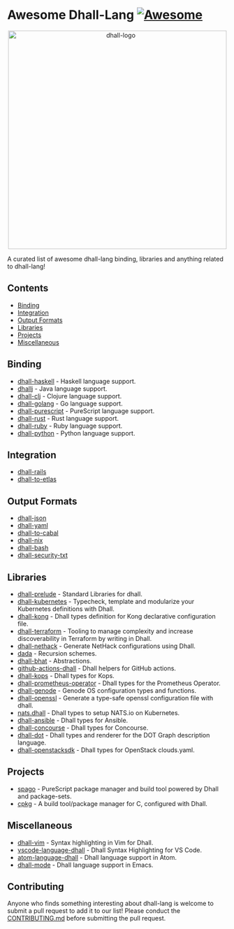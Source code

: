 # Awesome Dhall-Lang [![Awesome](https://awesome.re/badge.svg)](https://awesome.re)

<div align="center">
    <div>
        <img width="500" src="img/dhall-logo.svg" alt="dhall-logo">
    </div>
</div>

A curated list of awesome dhall-lang binding, libraries and anything related to dhall-lang!

## Contents
- [Binding](#binding)
- [Integration](#integration)
- [Output Formats](#output-formats)
- [Libraries](#libraries)
- [Projects](#projects)
- [Miscellaneous](#miscellaneous)

## Binding
- [dhall-haskell](https://github.com/dhall-lang/dhall-haskell) - Haskell language support.
- [dhallj](https://github.com/travisbrown/dhallj) - Java language support.
- [dhall-clj](https://github.com/f-f/dhall-clj) - Clojure language support.
- [dhall-golang](https://github.com/philandstuff/dhall-golang) - Go language support.
- [dhall-purescript](https://github.com/MonoidMusician/dhall-purescript) - PureScript language support.
- [dhall-rust](https://github.com/Nadrieril/dhall-rust) - Rust language support.
- [dhall-ruby](https://git.sr.ht/~singpolyma/dhall-ruby) - Ruby language support.
- [dhall-python](https://github.com/s-zeng/dhall-python) - Python language support.

## Integration
- [dhall-rails](https://git.sr.ht/~singpolyma/dhall-rails)
- [dhall-to-etlas](https://github.com/eta-lang/dhall-to-etlas)

## Output Formats
- [dhall-json](https://github.com/dhall-lang/dhall-haskell/tree/master/dhall-json)
- [dhall-yaml](https://github.com/dhall-lang/dhall-haskell/tree/master/dhall-json)
- [dhall-to-cabal](https://github.com/dhall-lang/dhall-to-cabal)
- [dhall-nix](https://github.com/dhall-lang/dhall-haskell/tree/master/dhall-nix)
- [dhall-bash](https://github.com/dhall-lang/dhall-haskell/tree/master/dhall-bash)
- [dhall-security-txt](https://github.com/coralogix/dhall-security-txt)

## Libraries
- [dhall-prelude](https://github.com/dhall-lang/dhall-lang/tree/master/Prelude) - Standard Libraries for dhall.
- [dhall-kubernetes](https://github.com/dhall-lang/dhall-kubernetes) - Typecheck, template and modularize your Kubernetes definitions with Dhall.
- [dhall-kong](https://github.com/RyanSiu1995/dhall-kong) - Dhall types definition for Kong declarative configuration file.
- [dhall-terraform](https://github.com/blast-hardcheese/dhall-terraform) - Tooling to manage complexity and increase discoverability in Terraform by writing in Dhall.
- [dhall-nethack](https://github.com/dhall-lang/dhall-nethack) - Generate NetHack configurations using Dhall.
- [dada](https://github.com/sellout/dada) - Recursion schemes.
- [dhall-bhat](https://github.com/FormationAI/dhall-bhat/) - Abstractions.
- [github-actions-dhall](https://github.com/vmchale/github-actions-dhall) - Dhall helpers for GitHub actions.
- [dhall-kops](https://github.com/coralogix/dhall-kops) - Dhall types for Kops.
- [dhall-prometheus-operator](https://github.com/coralogix/dhall-prometheus-operator) - Dhall types for the Prometheus Operator.
- [dhall-genode](https://git.sr.ht/~ehmry/dhall-genode) - Genode OS configuration types and functions.
- [dhall-openssl](https://github.com/jvanbruegge/dhall-openssl) - Generate a type-safe openssl configuration file with dhall.
- [nats.dhall](https://github.com/wallyqs/nats.dhall) - Dhall types to setup NATS.io on Kubernetes.
- [dhall-ansible](https://github.com/softwarefactory-project/dhall-ansible) - Dhall types for Ansible.
- [dhall-concourse](https://github.com/coralogix/dhall-concourse) - Dhall types for Concourse.
- [dhall-dot](https://github.com/Gabriel439/dhall-dot) - Dhall types and renderer for the DOT Graph description language.
- [dhall-openstacksdk](https://github.com/softwarefactory-project/dhall-openstacksdk) - Dhall types for OpenStack clouds.yaml.

## Projects
- [spago](https://github.com/spacchetti/spago) - PureScript package manager and build tool powered by Dhall and package-sets.
- [cpkg](https://github.com/vmchale/cpkg) - A build tool/package manager for C, configured with Dhall.

## Miscellaneous
- [dhall-vim](https://github.com/vmchale/dhall-vim) - Syntax highlighting in Vim for Dhall.
- [vscode-language-dhall](https://github.com/PanAeon/vscode-language-dhall) - Dhall Syntax Highlighting for VS Code.
- [atom-language-dhall](https://github.com/jmitchell/atom-language-dhall) - Dhall language support in Atom.
- [dhall-mode](https://github.com/psibi/dhall-mode) - Dhall language support in Emacs.

## Contributing
Anyone who finds something interesting about dhall-lang is welcome to submit a pull request to add it to our list!
Please conduct the [CONTRIBUTING.md](CONTRIBUTING.md) before submitting the pull request.
